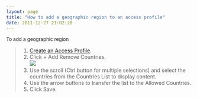 ```yaml
---
layout: page
title: "How to add a geographic region to an access profile"
date: 2011-12-27 21:02:20
---
```


<p class="mce-procedure">
  <span style="font-size: small;">To add a geographic region</span>
</p>

> 1.  [Create an Access Profile][1].
> 2.  Click + Add Remove Countries.  
>     <img src="{{site.url}}/assets/166">
> 3.  Use the scroll (Ctrl button for multiple selections) and select the countries from the Countries List to display content.
> 4.  Use the arrow buttons to transfer the list to the Allowed Countries.
> 5.  Click Save.

 [1]: http://knowledge.kaltura.com/faq/how-create-access-profile